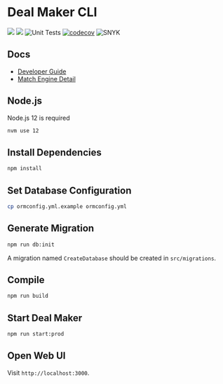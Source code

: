# Deal Maker CLI

![](https://img.shields.io/badge/Platform-MacOS%20%7C%20Linux-brightgreen)
![](https://img.shields.io/badge/Node.js-v12-brightgreen)
![Unit Tests](https://github.com/glias/deal-maker-cli/workflows/Unit%20Tests/badge.svg)
[![codecov](https://codecov.io/gh/glias/deal-maker-cli/branch/develop/graph/badge.svg)](https://codecov.io/gh/glias/deal-maker-cli)
![SNYK](https://github.com/glias/deal-maker-cli/workflows/SNYK/badge.svg)

## Docs

- [Developer Guide](./docs/Developer.md)
- [Match Engine Detail](https://github.com/glias/deal-maker-cli/wiki/Deal-Maker-Matching-Details)

## Node.js

Node.js 12 is required

```bash
nvm use 12
```

## Install Dependencies

```bash
npm install
```

## Set Database Configuration

```bash
cp ormconfig.yml.example ormconfig.yml
```

## Generate Migration

```bash
npm run db:init
```

A migration named `CreateDatabase` should be created in `src/migrations`.

## Compile

```bash
npm run build
```

## Start Deal Maker

```bash
npm run start:prod
```

## Open Web UI

Visit `http://localhost:3000`.

